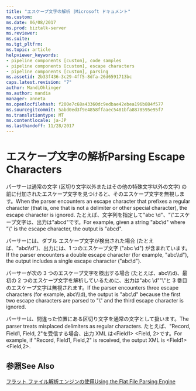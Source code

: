 ```yaml
---
title: "エスケープ文字の解析 |Microsoft ドキュメント"
ms.custom: 
ms.date: 06/08/2017
ms.prod: biztalk-server
ms.reviewer: 
ms.suite: 
ms.tgt_pltfrm: 
ms.topic: article
helpviewer_keywords:
- pipeline components [custom], code samples
- pipeline components [custom], escape characters
- pipeline components [custom], parsing
ms.assetid: 2b33f436-3c29-4ff5-8dfa-26d6591713bc
caps.latest.revision: "7"
author: MandiOhlinger
ms.author: mandia
manager: anneta
ms.openlocfilehash: f200e7c68a43360dc9edbae42ebea196b884f577
ms.sourcegitcommit: 5abd0ed3f9e4858ffaaec5481bfa8878595e95f7
ms.translationtype: MT
ms.contentlocale: ja-JP
ms.lasthandoff: 11/28/2017
---
```

# <a name="parsing-escape-characters"></a><span data-ttu-id="5b22e-102">エスケープ文字の解析</span><span class="sxs-lookup"><span data-stu-id="5b22e-102">Parsing Escape Characters</span></span>
<span data-ttu-id="5b22e-103">パーサーは通常の文字 (区切り文字以外またはその他の特殊文字以外の文字) の前に付加されたエスケープ文字を見つけると、そのエスケープ文字を無視します。</span><span class="sxs-lookup"><span data-stu-id="5b22e-103">When the parser encounters an escape character that prefixes a regular character (that is, one that is not a delimiter or other special character), the escape character is ignored.</span></span> <span data-ttu-id="5b22e-104">たとえば、文字列を指定して"abc \d"、"\\"エスケープ文字は、出力は"abcd"です。</span><span class="sxs-lookup"><span data-stu-id="5b22e-104">For example, given a string "abc\d" where "\\" is the escape character, the output is "abcd".</span></span>  
  
 <span data-ttu-id="5b22e-105">パーサーには、ダブル エスケープ文字が検出された場合 (たとえば、"abc\\\d")、出力には、1 つのエスケープ文字 ("abc \d") が含まれています。</span><span class="sxs-lookup"><span data-stu-id="5b22e-105">If the parser encounters a double escape character (for example, "abc\\\d"), the output includes a single escape character ("abc\d").</span></span>  
  
 <span data-ttu-id="5b22e-106">パーサーが次の 3 つのエスケープ文字を検出する場合 (たとえば、abc\\\\\d)、最初の 2 つのエスケープ文字を解析しているために、出力は"abc \d""\\"と 3 番目のエスケープ文字は無視されます。</span><span class="sxs-lookup"><span data-stu-id="5b22e-106">If the parser encounters three escape characters (for example, abc\\\\\d), the output is "abc\d" because the first two escape characters are parsed to "\\" and the third escape character is ignored.</span></span>  
  
 <span data-ttu-id="5b22e-107">パーサーは、間違った位置にある区切り文字を通常の文字として扱います。</span><span class="sxs-lookup"><span data-stu-id="5b22e-107">The parser treats misplaced delimiters as regular characters.</span></span> <span data-ttu-id="5b22e-108">たとえば、"Record, Field1, Field, 2"を受信する場合、出力 XML は\<Field1\> \<Field, 2\>です。</span><span class="sxs-lookup"><span data-stu-id="5b22e-108">For example, if "Record, Field1, Field,2" is received, the output XML is \<Field1\> \<Field,2\>.</span></span>  
  
## <a name="see-also"></a><span data-ttu-id="5b22e-109">参照</span><span class="sxs-lookup"><span data-stu-id="5b22e-109">See Also</span></span>  
 [<span data-ttu-id="5b22e-110">フラット ファイル解析エンジンの使用</span><span class="sxs-lookup"><span data-stu-id="5b22e-110">Using the Flat File Parsing Engine</span></span>](../core/using-the-flat-file-parsing-engine.md)